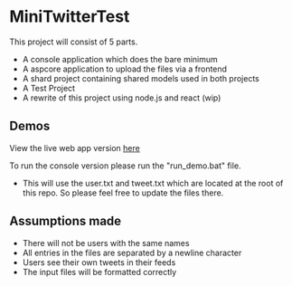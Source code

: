 # MiniTwitterTest

This project will consist of 5 parts.

- A console application which does the bare minimum
- A aspcore application to upload the files via a frontend
- A shard project containing shared models used in both projects
- A Test Project
- A rewrite of this project using node.js and react (wip)

## Demos

View the live web app version [here](http://minitwitter.summer-ai.com/)

To run the console version please run the "run_demo.bat" file.

- This will use the user.txt and tweet.txt which are located at the root of this repo. So please feel free to update the files there.

## Assumptions made

- There will not be users with the same names
- All entries in the files are separated by a newline character
- Users see their own tweets in their feeds
- The input files will be formatted correctly
